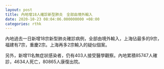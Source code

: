 ```yaml
---
layout: post
title: 內地增18人確診新型肺炎　全部由境外輸入
date: 2020-10-23 08:04:06.000000000 +08:00
categories: rthk
---
```


內地過去一日新增18宗新型肺炎確診病例，全部由境外輸入，上海佔最多的9宗，福建有7宗，重慶2宗。上海再多2宗輸入的疑似個案。

另外，新增11名無症狀感染者，仍有403人接受醫學觀察。內地累積85747人確診，4634人死亡，80865人康復出院。
